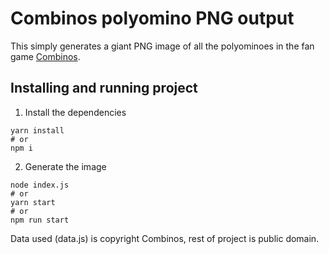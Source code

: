 # Combinos polyomino PNG output

This simply generates a giant PNG image of all the polyominoes in the fan game [Combinos](https://combinos.herokuapp.com/).

## Installing and running project

1. Install the dependencies
```
yarn install
# or
npm i
```

2. Generate the image
```
node index.js
# or
yarn start
# or
npm run start
```

Data used (data.js) is copyright Combinos, rest of project is public domain.
